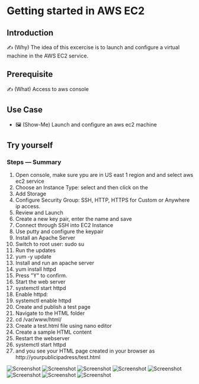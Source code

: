 # Getting started in AWS EC2 

## Introduction

✍️ (Why) The idea of this excercise is to launch and configure a virtual machine in the AWS EC2 service.

## Prerequisite

✍️ (What) Access to aws console

## Use Case

- 🖼️ (Show-Me) Launch and configure an aws ec2 machine

## Try yourself

### Steps — Summary

1. Open console, make sure ypu are in US east 1 region and and select aws ec2 service
2. Choose an Instance Type: select and then click on the
3. Add Storage
4. Configure Security Group: SSH, HTTP, HTTPS for Custom  or Anywhere ip access.
5. Review and Launch
6. Create a new key pair, enter the name and save
7. Connect through SSH into EC2 Instance
8. Use putty and configure the keypair
10. Install an Apache Server
11. Switch to root user: sudo su
12. Run the updates
13. yum -y update
14. Install and run an apache server
15. yum install httpd
16. Press "Y" to confirm.
17. Start the web server
18. systemctl start httpd
19. Enable httpd:
20. systemctl enable httpd
21. Create and publish a test page
22. Navigate to the HTML folder
23. cd /var/www/html/
24. Create a test.html file using nano editor
25. Create a sample HTML content
26. Restart the webserver
27. systemctl start httpd
28. and you see your HTML page created in your browser as http://yourpublicipadress/test.html

![Screenshot](https://drive.google.com/file/d/1Q3p9p1vKGVyBFd4TDl5rR3W-VEXFVaUI/view?usp=sharing)
![Screenshot](https://drive.google.com/file/d/1zuuaqd4x6oYx5lzH1d3FX5bZyG_JJp06/view?usp=sharing)
![Screenshot](https://drive.google.com/file/d/1luiD0IYyreUjeiYqRMpsR7BsuUoFiuXW/view?usp=sharing)
![Screenshot](https://drive.google.com/file/d/1oJVbl0uD6QMKt2FTxbm9rOuBRSOPLtbO/view?usp=sharing)
![Screenshot](https://drive.google.com/file/d/1JugrXkDdp3dHQC6qlJ7TUC4CO78LxK7M/view?usp=sharing)
![Screenshot](https://drive.google.com/file/d/1_N1yLXYK8VwGdmO-_szFQTBt2FdMUuB0/view?usp=sharing)
![Screenshot](https://drive.google.com/file/d/1tsC57sOw_4oIxnHH8T-N_-dtSMsK-Hg6/view?usp=sharing)
![Screenshot](https://drive.google.com/file/d/17db5vIcMBrYzLoeQhaq38vDKNptT6suk/view?usp=sharing)
